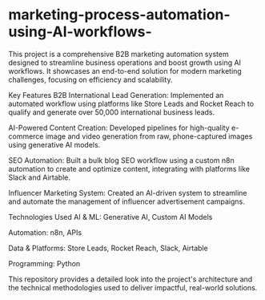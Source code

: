 # marketing-process-automation-using-AI-workflows-

This project is a comprehensive B2B marketing automation system designed to streamline business operations and boost growth using AI workflows. It showcases an end-to-end solution for modern marketing challenges, focusing on efficiency and scalability.

Key Features
B2B International Lead Generation: Implemented an automated workflow using platforms like Store Leads and Rocket Reach to qualify and generate over 50,000 international business leads.

AI-Powered Content Creation: Developed pipelines for high-quality e-commerce image and video generation from raw, phone-captured images using generative AI models.

SEO Automation: Built a bulk blog SEO workflow using a custom n8n automation to create and optimize content, integrating with platforms like Slack and Airtable.

Influencer Marketing System: Created an AI-driven system to streamline and automate the management of influencer advertisement campaigns.

Technologies Used
AI & ML: Generative AI, Custom AI Models

Automation: n8n, APIs

Data & Platforms: Store Leads, Rocket Reach, Slack, Airtable

Programming: Python

This repository provides a detailed look into the project's architecture and the technical methodologies used to deliver impactful, real-world solutions.
